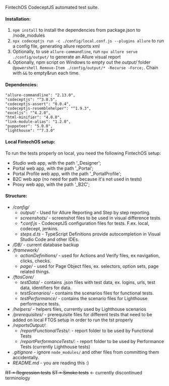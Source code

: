 FintechOS CodeceptJS automated test suite.

#### Installation:
1. `npm install` to install the dependencies from package.json to /node_modules
2. `npx codeceptjs run -c ./config/local.conf.js --plugins allure` to run a config file, generating allure reports xml
3. Optionally, to use `allure-commandline`, run `npx allure serve ./config/output/` to generate an Allure visual report
4. Optionally, npm script on Windows to empty out the *output/* folder `@powershell Remove-Item ./config/output/* -Recurse -Force;`. Chain with `&&` to empty&run each time.

#### Dependencies:
    "allure-commandline": "2.13.0",
    "codeceptjs": "^3.0.5",
    "codeceptjs-assert": "0.0.4",
    "codeceptjs-resemblehelper": "^1.9.3",
    "exceljs": "^4.2.0",
    "html-minifier": "4.0.0",
    "link-module-alias": "1.2.0",
    "puppeteer": "5.0.0",
    "lighthouse": "^7.3.0"
#### Local FintechOS setup:
To run the tests properly on local, you need the following FintechOS setup:
* Studio web app, with the path '_Designer';
* Portal web app, with the path '_Portal';
* Portal Profile web app, with the path '_PortalProfile';
* B2C web app (no need for path because it's not used in tests)
* Proxy web app, with the path '_B2C';

#### Structure:
- */config/*
   - *output/* - Used for Allure Reporting and Step by step reporting.
   - *screenshots/* - screenshot files to be used in visual difference tests
   - *\*.conf.js* - CodeceptJS configuration files for tests. F.ex. local, codecept, jenkins.
   - *steps.d.ts* - TypeScript Definitions provide autocompletion in Visual Studio Code and other IDEs.
- */DB/* - current database backup
- */framework/*
   - *actionDefinitions/* - used for Actions and Verify files, ex navigation, clicks, checks.
   - *page/* - used for Page Object files, ex. selectors, option sets, page related things.
- */ftosCore/*
   - *testData/* - contains .json files with test data, ex. logins, urls, test data, identifiers for data.
   - *testScenarios/* - contains the scenarios files for functional tests.
   - *testPerformance/* - contains the scenario files for Lighthouse performance tests.
- */helpers/* - helpers files, currently used by Lighthouse scenarios
- */prerequisites/* - prerequisite files for different tests that need to be added on local FTOS setup in order to run the tst properly
- */reportsOutput/*:
    - */reportFunctionalTests/*: - report folder to be used by Functional Tests
    - */reportPerformanceTests/*: - report folder to be used by Performance Tests (currently Lighthouse tests)
- *.gitignore* - ignore `node_modules/` and other files from committing them accidentally.
- *README.md* - you are reading this :)

~~RT = Regression tests~~ ~~ST = Smoke tests~~ <- currently discontinued terminology
